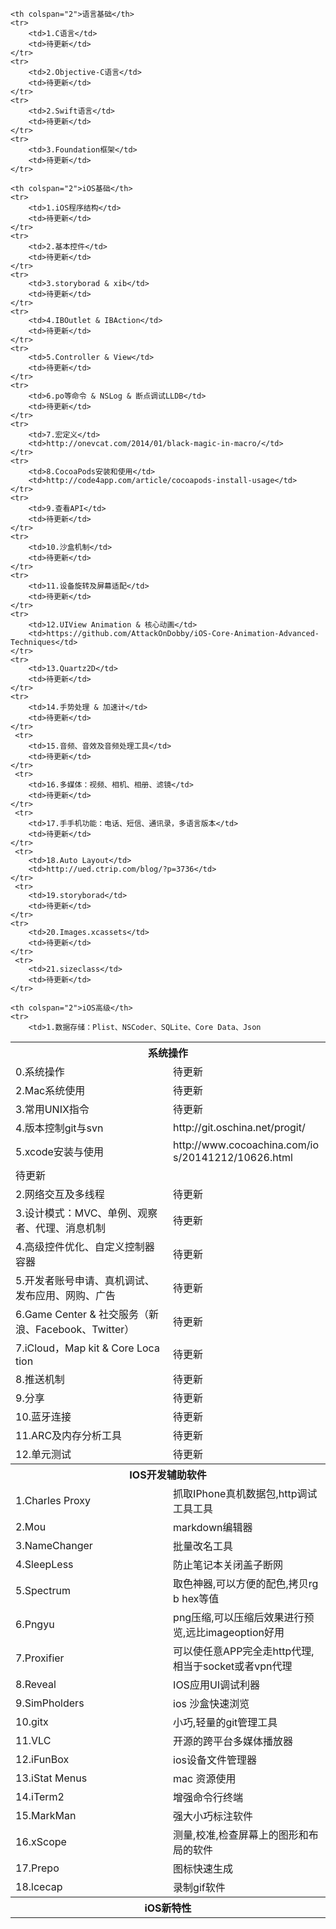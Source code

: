 <table class="table table-bordered table-striped table-condensed"  style="word-break: break-all">
	<th colspan="2">系统操作</th>
    <tr>
   		<td>0.系统操作</td>
		<td>待更新</td>
    </tr>
    <tr>
        <td>2.Mac系统使用</td>
		<td>待更新</td>
    </tr>
    <tr>
        <td>3.常用UNIX指令</td>
		<td>待更新</td>
    </tr>
    <tr>
        <td>4.版本控制git与svn</td>
		<td>http://git.oschina.net/progit/</td>
    </tr>
    <tr>
        <td>5.xcode安装与使用</td>
		<td>http://www.cocoachina.com/ios/20141212/10626.html</td>
    </tr>
    
	<th colspan="2">语言基础</th>
    <tr>
   		<td>1.C语言</td>
		<td>待更新</td>
    </tr>
    <tr>
        <td>2.Objective-C语言</td>
		<td>待更新</td>
    </tr>
    <tr>
        <td>2.Swift语言</td>
		<td>待更新</td>
    </tr>
    <tr>
        <td>3.Foundation框架</td>
		<td>待更新</td>
    </tr>
    
    <th colspan="2">iOS基础</th>
    <tr>
   		<td>1.iOS程序结构</td>
		<td>待更新</td>
    </tr>
    <tr>
        <td>2.基本控件</td>
		<td>待更新</td>
    </tr>
    <tr>
        <td>3.storyborad & xib</td>
		<td>待更新</td>
    </tr>
    <tr>
        <td>4.IBOutlet & IBAction</td>
		<td>待更新</td>
    </tr>
    <tr>
        <td>5.Controller & View</td>
		<td>待更新</td>
    </tr>
    <tr>
        <td>6.po等命令 & NSLog & 断点调试LLDB</td>
		<td>待更新</td>
    </tr>
    <tr>
        <td>7.宏定义</td>
		<td>http://onevcat.com/2014/01/black-magic-in-macro/</td>
    </tr>
    <tr>
        <td>8.CocoaPods安装和使用</td>
		<td>http://code4app.com/article/cocoapods-install-usage</td>
    </tr>
    <tr>
        <td>9.查看API</td>
		<td>待更新</td>
    </tr>
    <tr>
        <td>10.沙盒机制</td>
		<td>待更新</td>
    </tr>
    <tr>
        <td>11.设备旋转及屏幕适配</td>
		<td>待更新</td>
    </tr>
    <tr>
        <td>12.UIView Animation & 核心动画</td>
		<td>https://github.com/AttackOnDobby/iOS-Core-Animation-Advanced-Techniques</td>
    </tr>
    <tr>
        <td>13.Quartz2D</td>
		<td>待更新</td>
    </tr>
    <tr>
        <td>14.手势处理 & 加速计</td>
		<td>待更新</td>
    </tr>
     <tr>
        <td>15.音频、音效及音频处理工具</td>
		<td>待更新</td>
    </tr>
     <tr>
        <td>16.多媒体：视频、相机、相册、滤镜</td>
		<td>待更新</td>
    </tr>
     <tr>
        <td>17.手手机功能：电话、短信、通讯录，多语言版本</td>
		<td>待更新</td>
    </tr>
     <tr>
        <td>18.Auto Layout</td>
		<td>http://ued.ctrip.com/blog/?p=3736</td>
    </tr>
     <tr>
        <td>19.storyborad</td>
		<td>待更新</td>
    </tr>
    <tr>
        <td>20.Images.xcassets</td>
		<td>待更新</td>
    </tr>
     <tr>
        <td>21.sizeclass</td>
		<td>待更新</td>
    </tr>
    
    <th colspan="2">iOS高级</th>
    <tr>
   		<td>1.数据存储：Plist、NSCoder、SQLite、Core Data、Json
</td>
		<td>待更新</td>
    </tr>
    <tr>
        <td>2.网络交互及多线程</td>
		<td>待更新</td>
    </tr>
    <tr>
        <td>3.设计模式：MVC、单例、观察者、代理、消息机制</td>
		<td>待更新</td>
    </tr>
    <tr>
        <td>4.高级控件优化、自定义控制器容器</td>
		<td>待更新</td>
    </tr>
    <tr>
        <td>5.开发者账号申请、真机调试、发布应用、网购、广告</td>
		<td>待更新</td>
    </tr>
    <tr>
        <td>6.Game Center & 社交服务（新浪、Facebook、Twitter）</td>
		<td>待更新</td>
    </tr>
    <tr>
        <td>7.iCloud，Map kit & Core Location</td>
		<td>待更新</td>
    </tr>
    <tr>
        <td>8.推送机制</td>
		<td>待更新</td>
    </tr>
    <tr>
        <td>9.分享</td>
		<td>待更新</td>
    </tr>
    <tr>
        <td>10.蓝牙连接</td>
		<td>待更新</td>
    </tr>
    <tr>
        <td>11.ARC及内存分析工具</td>
		<td>待更新</td>
    </tr>
    <tr>
        <td>12.单元测试</td>
		<td>待更新</td>
    </tr>
   
   <th colspan="2">IOS开发辅助软件</th>
    <tr>
   		<td>1.Charles Proxy</td>
		<td>抓取IPhone真机数据包,http调试工具工具</td>
    </tr>
    <tr>
        <td>2.Mou</td>
		<td>markdown编辑器</td>
    </tr>
    <tr>
        <td>3.NameChanger</td>
		<td>批量改名工具</td>
    </tr>
    <tr>
        <td>4.SleepLess</td>
		<td>防止笔记本关闭盖子断网</td>
    </tr>
    <tr>
        <td>5.Spectrum</td>
		<td>取色神器,可以方便的配色,拷贝rgb hex等值</td>
    </tr>
    <tr>
        <td>6.Pngyu</td>
		<td>png压缩,可以压缩后效果进行预览,远比imageoption好用</td>
    </tr>
    <tr>
        <td>7.Proxifier</td>
		<td>可以使任意APP完全走http代理,相当于socket或者vpn代理</td>
    </tr>
    <tr>
        <td>8.Reveal</td>
		<td>IOS应用UI调试利器</td>
    </tr>
    <tr>
        <td>9.SimPholders</td>
		<td>ios 沙盒快速浏览 </td>
    </tr>
    <tr>
        <td>10.gitx</td>
		<td>小巧,轻量的git管理工具</td>
    </tr>
    <tr>
        <td>11.VLC</td>
		<td>开源的跨平台多媒体播放器</td>
    </tr>
    <tr>
        <td>12.iFunBox</td>
		<td>ios设备文件管理器</td>
    </tr>
       <tr>
        <td>13.iStat Menus</td>
		<td>mac 资源使用</td>
    </tr>
    <tr>
        <td>14.iTerm2</td>
		<td>增强命令行终端</td>
    </tr>
      <tr>
        <td>15.MarkMan</td>
		<td>强大小巧标注软件</td>
    </tr>
      <tr>
        <td>16.xScope</td>
		<td>测量,校准,检查屏幕上的图形和布局的软件</td>
    </tr>
    <tr>
        <td>17.Prepo</td>
		<td>图标快速生成</td>
    </tr>
     <tr>
        <td>18.lcecap</td>
		<td>录制gif软件</td>
    </tr>
     <th colspan="2">iOS新特性</th>
   
</table>
